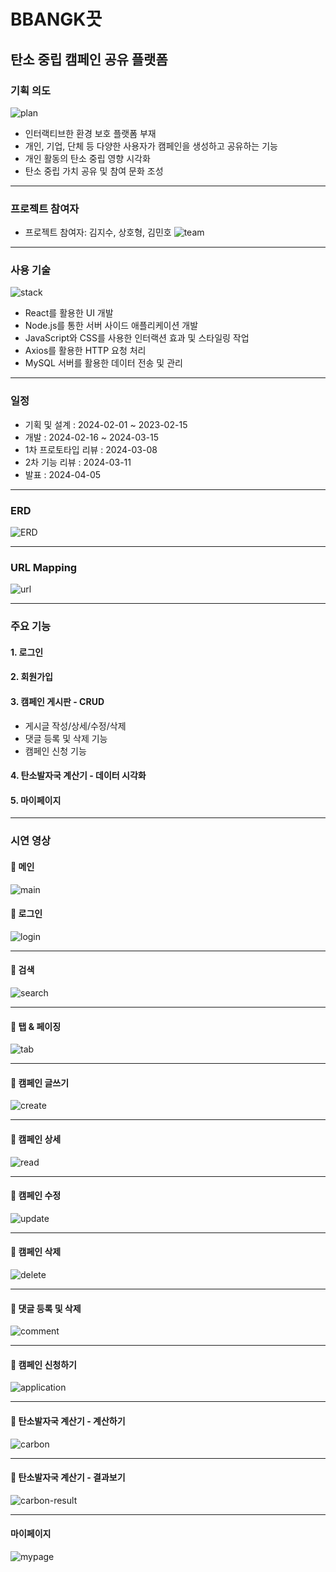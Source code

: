 ﻿# BBANGK끗
<!-- * readme 작성요령: https://velog.io/@gmlstjq123/Readme.md-%ED%8C%8C%EC%9D%BC-%EC%9E%91%EC%84%B1%EB%B2%95 -->
## 탄소 중립 캠페인 공유 플랫폼

### 기획 의도
![plan](https://github.com/jisoooo17/bbangkkeut_campaign/blob/main/intro.png)
* 인터랙티브한 환경 보호 플랫폼 부재
* 개인, 기업, 단체 등 다양한 사용자가 캠페인을 생성하고 공유하는 기능
* 개인 활동의 탄소 중립 영향 시각화
* 탄소 중립 가치 공유 및 참여 문화 조성

---

### 프로젝트 참여자
* 프로젝트 참여자: 김지수, 상호형, 김민호
![team](https://github.com/jisoooo17/bbangkkeut_campaign/blob/main/introduce-teamm.png) 

---

### 사용 기술
![stack](https://github.com/jisoooo17/bbangkkeut_campaign/blob/main/tech-stack.png)

* React를 활용한 UI 개발
* Node.js를 통한 서버 사이드 애플리케이션 개발
* JavaScript와 CSS를 사용한 인터랙션 효과 및 스타일링 작업
* Axios를 활용한 HTTP 요청 처리
* MySQL 서버를 활용한 데이터 전송 및 관리
--- 

### 일정
* 기획 및 설계 : 2024-02-01 ~ 2023-02-15
* 개발 : 2024-02-16 ~ 2024-03-15
* 1차 프로토타입 리뷰 : 2024-03-08
* 2차 기능 리뷰 : 2024-03-11
* 발표 : 2024-04-05

--- 

### ERD
![ERD](https://github.com/jisoooo17/bbangkkeut_campaign/blob/main/erd.png)

--- 

### URL Mapping
![url](https://github.com/jisoooo17/bbangkkeut_campaign/blob/main/urlmapping.png)

---

### 주요 기능
#### 1. 로그인
#### 2. 회원가입
#### 3. 캠페인 게시판 - CRUD
  * 게시글 작성/상세/수정/삭제 
  * 댓글 등록 및 삭제 기능
  * 캠페인 신청 기능
#### 4. 탄소발자국 계산기 - 데이터 시각화
#### 5. 마이페이지

---

### 시연 영상
#### 🌱 메인
![main](https://github.com/jisoooo17/bbangkkeut_campaign/blob/main/main.gif)


#### 🌱 로그인
![login](https://github.com/jisoooo17/bbangkkeut_campaign/blob/main/login.gif)


---


#### 🌱 검색
![search](https://github.com/jisoooo17/bbangkkeut_campaign/blob/main/search.gif)


---


#### 🌱 탭 & 페이징
![tab](https://github.com/jisoooo17/bbangkkeut_campaign/blob/main/tab.gif)


---


#### 🌱 캠페인 글쓰기
![create](https://github.com/jisoooo17/bbangkkeut_campaign/blob/main/create.gif)


---


#### 🌱 캠페인 상세
![read](https://github.com/jisoooo17/bbangkkeut_campaign/blob/main/read.gif)


---


#### 🌱 캠페인 수정
![update](https://github.com/jisoooo17/bbangkkeut_campaign/blob/main/update.gif)


---


#### 🌱 캠페인 삭제
![delete](https://github.com/jisoooo17/bbangkkeut_campaign/blob/main/delete.gif)


---


#### 🌱 댓글 등록 및 삭제
![comment](https://github.com/jisoooo17/bbangkkeut_campaign/blob/main/comment.gif)


---
#### 🌱 캠페인 신청하기
![application](https://github.com/jisoooo17/bbangkkeut_campaign/blob/main/application.gif)


---
#### 🌱 탄소발자국 계산기 - 계산하기
![carbon](https://github.com/jisoooo17/bbangkkeut_campaign/blob/main/carbon.gif)


---
#### 🌱 탄소발자국 계산기 - 결과보기
![carbon-result](https://github.com/jisoooo17/bbangkkeut_campaign/blob/main/carbon-result.gif)



--- 
#### 마이페이지
![mypage](https://github.com/jisoooo17/bbangkkeut_campaign/blob/main/mypage.gif)

